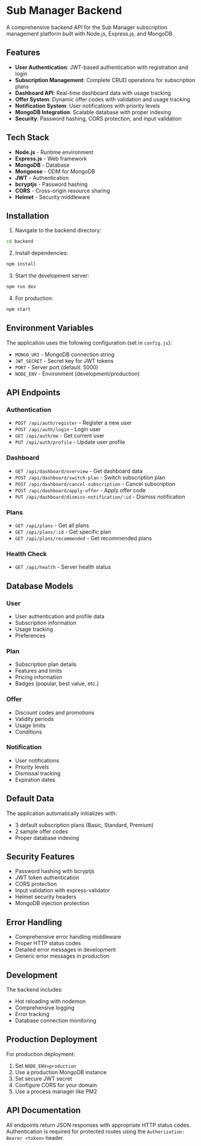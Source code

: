 # Sub Manager Backend

A comprehensive backend API for the Sub Manager subscription management platform built with Node.js, Express.js, and MongoDB.

## Features

- **User Authentication**: JWT-based authentication with registration and login
- **Subscription Management**: Complete CRUD operations for subscription plans
- **Dashboard API**: Real-time dashboard data with usage tracking
- **Offer System**: Dynamic offer codes with validation and usage tracking
- **Notification System**: User notifications with priority levels
- **MongoDB Integration**: Scalable database with proper indexing
- **Security**: Password hashing, CORS protection, and input validation

## Tech Stack

- **Node.js** - Runtime environment
- **Express.js** - Web framework
- **MongoDB** - Database
- **Mongoose** - ODM for MongoDB
- **JWT** - Authentication
- **bcryptjs** - Password hashing
- **CORS** - Cross-origin resource sharing
- **Helmet** - Security middleware

## Installation

1. Navigate to the backend directory:
```bash
cd backend
```

2. Install dependencies:
```bash
npm install
```

3. Start the development server:
```bash
npm run dev
```

4. For production:
```bash
npm start
```

## Environment Variables

The application uses the following configuration (set in `config.js`):

- `MONGO_URI` - MongoDB connection string
- `JWT_SECRET` - Secret key for JWT tokens
- `PORT` - Server port (default: 5000)
- `NODE_ENV` - Environment (development/production)

## API Endpoints

### Authentication
- `POST /api/auth/register` - Register a new user
- `POST /api/auth/login` - Login user
- `GET /api/auth/me` - Get current user
- `PUT /api/auth/profile` - Update user profile

### Dashboard
- `GET /api/dashboard/overview` - Get dashboard data
- `POST /api/dashboard/switch-plan` - Switch subscription plan
- `POST /api/dashboard/cancel-subscription` - Cancel subscription
- `POST /api/dashboard/apply-offer` - Apply offer code
- `PUT /api/dashboard/dismiss-notification/:id` - Dismiss notification

### Plans
- `GET /api/plans` - Get all plans
- `GET /api/plans/:id` - Get specific plan
- `GET /api/plans/recommended` - Get recommended plans

### Health Check
- `GET /api/health` - Server health status

## Database Models

### User
- User authentication and profile data
- Subscription information
- Usage tracking
- Preferences

### Plan
- Subscription plan details
- Features and limits
- Pricing information
- Badges (popular, best value, etc.)

### Offer
- Discount codes and promotions
- Validity periods
- Usage limits
- Conditions

### Notification
- User notifications
- Priority levels
- Dismissal tracking
- Expiration dates

## Default Data

The application automatically initializes with:
- 3 default subscription plans (Basic, Standard, Premium)
- 2 sample offer codes
- Proper database indexing

## Security Features

- Password hashing with bcryptjs
- JWT token authentication
- CORS protection
- Input validation with express-validator
- Helmet security headers
- MongoDB injection protection

## Error Handling

- Comprehensive error handling middleware
- Proper HTTP status codes
- Detailed error messages in development
- Generic error messages in production

## Development

The backend includes:
- Hot reloading with nodemon
- Comprehensive logging
- Error tracking
- Database connection monitoring

## Production Deployment

For production deployment:
1. Set `NODE_ENV=production`
2. Use a production MongoDB instance
3. Set secure JWT secret
4. Configure CORS for your domain
5. Use a process manager like PM2

## API Documentation

All endpoints return JSON responses with appropriate HTTP status codes. Authentication is required for protected routes using the `Authorization: Bearer <token>` header.
